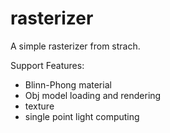 # rasterizer


A simple rasterizer from strach.


Support Features:
  - Blinn-Phong material
  - Obj model loading and rendering
  - texture
  - single point light computing
